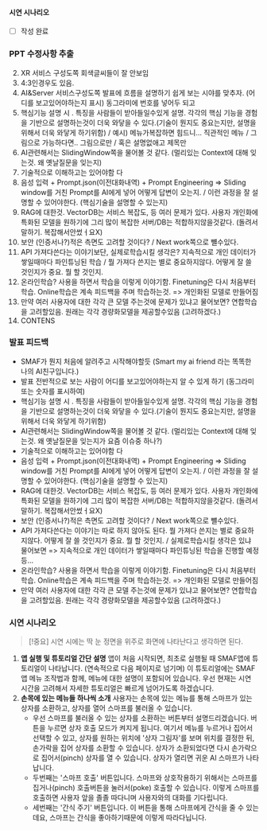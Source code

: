 #### 시연 시나리오
- [ ] 작성 완료
### PPT 수정사항 추출
2. XR 서비스 구성도쪽 회색글씨들이 잘 안보임
3. 4:3인경우도 있음.
4. AI&Server 서비스구성도쪽 발표에 흐름을 설명하기 쉽게 보는 시야를 맞추자. (어디를 보고있어야하는지 표시)  동그라미에 번호를 넣어두 되고
5. 핵심기능 설명 시 . 특징을 사람들이 받아들일수있게 설명. 
   각각의 핵심 기능을 경험을 기반으로 설명하는것이 더욱 와닿을 수 있다.(기술이 뭔지도 중요는지만, 설명을 위해서 더욱 와닿게 하기위함) / 예시) 메뉴가복잡하면 힘드니... 직관적인 메뉴
   / 그림으로 가능하다면.. 그림으로만  / 혹은 설명없애고 제목만
6. AI관련해서는 SlidingWindow쪽을 물어볼 것 같다. (멀리있는 Context에 대해 잊는것. 왜 옛날질문을 잊는지)
7. 기술적으로 이해하고는 있어야함 다
8. 음성 입력 + Prompt.json(이전대화내역) + Prompt Engineering => Sliding window를 거친 Prompt를 AI에게 넣어 어떻게 답변이 오는지. / 이런 과정을 잘 설명할 수 있어야한다. (핵심기술을 설명할 수 있는지)
9. RAG에 대한것. VectorDB는 서비스 복잡도, 등 여러 문제가 있다. 사용자 개인화에 특화된 모델을 원하기에 그리 많이 복잡한 서버/DB는 적합하지않을것같다. (돌려서 말하기. 복잡해서안썼ㅓ요X)
10. 보안 (인증서나?)적은 측면도 고려할 것이다? / Next work쪽으로 뺼수있다.
11. API 가져다쓴다는 이야기보단, 실제로학습시킬 생각은? 지속적으로 개인 데이터가 쌓일때마다 파인튜닝된 학습 / 뭘 가져다 쓴지는 별로 중요하지않다. 어떻게 잘 쓸 것인지가 중요. 뭘 할 것인지.
12. 온라인학습? 사용을 하면서 학습을 이렇게 이야기함. Finetuning은 다시 처음부터 학습. Online학습은 계속 피드백을 주며 학습하는것. => 개인화된 모델로 만들어짐
13. 만약 여러 사용자에 대한 각각 큰 모델 주는것에 문제가 있냐고 물어보면? 연합학습을 고려할있음. 원래는 각각 경량화모델을 제공할수있음 (고려하겠다.)
14. CONTENS
### 발표 피드백
- SMAF가 뭔지 처음에 알려주고 시작해야할듯 (Smart my ai friend 라는 똑똑한 나의 AI친구입니다.)
- 발표 전반적으로 보는 사람이 어디를 보고있어야하는지 알 수 있게 하기 (동그라미 또는 숫자를 표시하여)
- 핵심기능 설명 시 . 특징을 사람들이 받아들일수있게 설명.  각각의 핵심 기능을 경험을 기반으로 설명하는것이 더욱 와닿을 수 있다.(기술이 뭔지도 중요는지만, 설명을 위해서 더욱 와닿게 하기위함)
- AI관련해서는 SlidingWindow쪽을 물어볼 것 같다. (멀리있는 Context에 대해 잊는것. 왜 옛날질문을 잊는지가 요즘 이슈중 하나?)
- 기술적으로 이해하고는 있어야함 다
- 음성 입력 + Prompt.json(이전대화내역) + Prompt Engineering => Sliding window를 거친 Prompt를 AI에게 넣어 어떻게 답변이 오는지. / 이런 과정을 잘 설명할 수 있어야한다. (핵심기술을 설명할 수 있는지)
- RAG에 대한것. VectorDB는 서비스 복잡도, 등 여러 문제가 있다. 사용자 개인화에 특화된 모델을 원하기에 그리 많이 복잡한 서버/DB는 적합하지않을것같다. (돌려서 말하기. 복잡해서안썼ㅓ요X)
- 보안 (인증서나?)적은 측면도 고려할 것이다? / Next work쪽으로 뺼수있다.
- API 가져다쓴다는 이야기는 따로 하지 않아도 된다. 뭘 가져다 쓴지는 별로 중요하지않다. 어떻게 잘 쓸 것인지가 중요. 뭘 할 것인지. / 실제로학습시킬 생각은 있냐 물어보면 => 지속적으로 개인 데이터가 쌓일때마다 파인튜닝된 학습을 진행할 예정 등...
- 온라인학습? 사용을 하면서 학습을 이렇게 이야기함. Finetuning은 다시 처음부터 학습. Online학습은 계속 피드백을 주며 학습하는것. => 개인화된 모델로 만들어짐
- 만약 여러 사용자에 대한 각각 큰 모델 주는것에 문제가 있냐고 물어보면? 연합학습을 고려할있음. 원래는 각각 경량화모델을 제공할수있음 (고려하겠다.)

### 시연 시나리오
> [!중요]
> 시연 시에는 딱 눈 정면을 위주로 화면에 나타난다고 생각하면 된다.
1) **앱 실행 및 튜토리얼 간단 설명**
   앱이 처음 시작되면, 최초로 실행될 때 SMAF앱에 튜토리얼이 나타납니다. 
   (연속적으로 다음 페이지로 넘기며) 이 튜토리얼에는 SMAF 앱 메뉴 조작법과 함께, 메뉴에 대한 설명이 포함되어 있습니다. 우선 현재는 시연 시간을 고려해서 자세한 튜토리얼은 빠르게 넘어가도록 하겠습니다.
2) **손목에 있는 메뉴들 하나씩 소개**
   사용자는 손목에 있는 메뉴를 통해 스마프가 있는 상자를 소환하고, 상자를 열어 스마프를 불러올 수 있습니다.
   - 우선 스마프를 불러올 수 있는 상자를 소환하는 버튼부터 설명드리겠습니다. 버튼을 누르면 상자 호출 모드가 켜지게 됩니다. 여기서 메뉴를 누르거나 집어서 선택할 수 있고, 상자를 원하는 위치에 '상자 그림자'를 보며 위치를 결정한 뒤, 손가락을 집어 상자를 소환할 수 있습니다. 상자가 소환되었다면 다시 손가락으로 집어서(pinch) 상자를 열 수 있습니다. 상자가 열리면 귀운 AI 스마프가 나타납니다.
   - 두번째는 '스마프 호출' 버튼입니다. 스마프와 상호작용하기 위해서는 스마프를 집거나(pinch) 호출버튼을 눌러서(poke) 호출할 수 있습니다. 이렇게 스마프를 호출하면 사용자 앞을 졸졸 따다니며 사용자와의 대화를 기다립니다.
   - 세번째는 '간식 주기' 버튼입니다. 이 버튼을 통해 스마프에게 간식을 줄 수 있는데요, 스마프는 간식을 좋아하기때문에 이렇게 따라다닙니다. 
